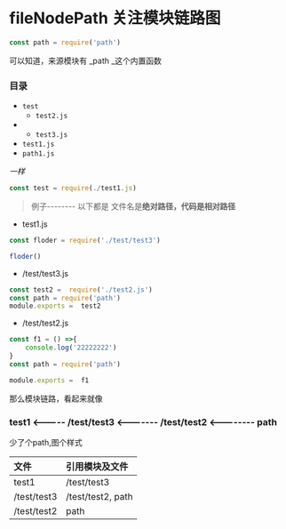 # fileNodePath 关注模块链路图

```js
const path = require('path')
```

可以知道，来源模块有 _path  _这个内置函数

### 目录

* `test`
  * `test2.js`
* * `test3.js`
* `test1.js`
* `path1.js`

_一样_

```js
const test = require(./test1.js)
```

> 例子-------- 以下都是 文件名是**绝对路径，代码是相对路径**

* test1.js

```js
const floder = require('./test/test3')

floder()
```

* /test/test3.js

```js
const test2 =  require('./test2.js')
const path = require('path')
module.exports =  test2
```

* /test/test2.js

```js
const f1 = () =>{
    console.log('22222222')
}
const path = require('path')

module.exports =  f1
```

那么模块链路，看起来就像

### test1 &lt;-----  /test/test3 &lt;------- /test/test2 &lt;-------- path

少了个path,图个样式

| 文件 | 引用模块及文件 |
| :--- | :--- |
| test1 | /test/test3 |
| /test/test3 | /test/test2, path |
| /test/test2 | path |



